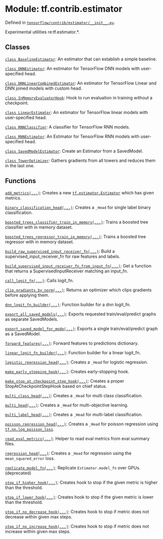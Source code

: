 <div itemscope itemtype="http://developers.google.com/ReferenceObject">
<meta itemprop="name" content="tf.contrib.estimator" />
<meta itemprop="path" content="Stable" />
</div>

# Module: tf.contrib.estimator



Defined in [`tensorflow/contrib/estimator/__init__.py`](https://www.tensorflow.org/code/tensorflow/contrib/estimator/__init__.py).

Experimental utilities re:tf.estimator.*.

## Classes

[`class BaselineEstimator`](../../tf/contrib/estimator/BaselineEstimator.md): An estimator that can establish a simple baseline.

[`class DNNEstimator`](../../tf/contrib/estimator/DNNEstimator.md): An estimator for TensorFlow DNN models with user-specified head.

[`class DNNLinearCombinedEstimator`](../../tf/contrib/estimator/DNNLinearCombinedEstimator.md): An estimator for TensorFlow Linear and DNN joined models with custom head.

[`class InMemoryEvaluatorHook`](../../tf/contrib/estimator/InMemoryEvaluatorHook.md): Hook to run evaluation in training without a checkpoint.

[`class LinearEstimator`](../../tf/contrib/estimator/LinearEstimator.md): An estimator for TensorFlow linear models with user-specified head.

[`class RNNClassifier`](../../tf/contrib/estimator/RNNClassifier.md): A classifier for TensorFlow RNN models.

[`class RNNEstimator`](../../tf/contrib/estimator/RNNEstimator.md): An Estimator for TensorFlow RNN models with user-specified head.

[`class SavedModelEstimator`](../../tf/contrib/estimator/SavedModelEstimator.md): Create an Estimator from a SavedModel.

[`class TowerOptimizer`](../../tf/contrib/estimator/TowerOptimizer.md): Gathers gradients from all towers and reduces them in the last one.

## Functions

[`add_metrics(...)`](../../tf/contrib/estimator/add_metrics.md): Creates a new <a href="../../tf/estimator/Estimator.md"><code>tf.estimator.Estimator</code></a> which has given metrics.

[`binary_classification_head(...)`](../../tf/contrib/estimator/binary_classification_head.md): Creates a `_Head` for single label binary classification.

[`boosted_trees_classifier_train_in_memory(...)`](../../tf/contrib/estimator/boosted_trees_classifier_train_in_memory.md): Trains a boosted tree classifier with in memory dataset.

[`boosted_trees_regressor_train_in_memory(...)`](../../tf/contrib/estimator/boosted_trees_regressor_train_in_memory.md): Trains a boosted tree regressor with in memory dataset.

[`build_raw_supervised_input_receiver_fn(...)`](../../tf/contrib/estimator/build_raw_supervised_input_receiver_fn.md): Build a supervised_input_receiver_fn for raw features and labels.

[`build_supervised_input_receiver_fn_from_input_fn(...)`](../../tf/contrib/estimator/build_supervised_input_receiver_fn_from_input_fn.md): Get a function that returns a SupervisedInputReceiver matching an input_fn.

[`call_logit_fn(...)`](../../tf/contrib/estimator/call_logit_fn.md): Calls logit_fn.

[`clip_gradients_by_norm(...)`](../../tf/contrib/estimator/clip_gradients_by_norm.md): Returns an optimizer which clips gradients before applying them.

[`dnn_logit_fn_builder(...)`](../../tf/contrib/estimator/dnn_logit_fn_builder.md): Function builder for a dnn logit_fn.

[`export_all_saved_models(...)`](../../tf/contrib/estimator/export_all_saved_models.md): Exports requested train/eval/predict graphs as separate SavedModels.

[`export_saved_model_for_mode(...)`](../../tf/contrib/estimator/export_saved_model_for_mode.md): Exports a single train/eval/predict graph as a SavedModel.

[`forward_features(...)`](../../tf/contrib/estimator/forward_features.md): Forward features to predictions dictionary.

[`linear_logit_fn_builder(...)`](../../tf/contrib/estimator/linear_logit_fn_builder.md): Function builder for a linear logit_fn.

[`logistic_regression_head(...)`](../../tf/contrib/estimator/logistic_regression_head.md): Creates a `_Head` for logistic regression.

[`make_early_stopping_hook(...)`](../../tf/contrib/estimator/make_early_stopping_hook.md): Creates early-stopping hook.

[`make_stop_at_checkpoint_step_hook(...)`](../../tf/contrib/estimator/make_stop_at_checkpoint_step_hook.md): Creates a proper StopAtCheckpointStepHook based on chief status.

[`multi_class_head(...)`](../../tf/contrib/estimator/multi_class_head.md): Creates a `_Head` for multi class classification.

[`multi_head(...)`](../../tf/contrib/estimator/multi_head.md): Creates a `_Head` for multi-objective learning.

[`multi_label_head(...)`](../../tf/contrib/estimator/multi_label_head.md): Creates a `_Head` for multi-label classification.

[`poisson_regression_head(...)`](../../tf/contrib/estimator/poisson_regression_head.md): Creates a `_Head` for poisson regression using <a href="../../tf/nn/log_poisson_loss.md"><code>tf.nn.log_poisson_loss</code></a>.

[`read_eval_metrics(...)`](../../tf/contrib/estimator/read_eval_metrics.md): Helper to read eval metrics from eval summary files.

[`regression_head(...)`](../../tf/contrib/estimator/regression_head.md): Creates a `_Head` for regression using the `mean_squared_error` loss.

[`replicate_model_fn(...)`](../../tf/contrib/estimator/replicate_model_fn.md): Replicate `Estimator.model_fn` over GPUs. (deprecated)

[`stop_if_higher_hook(...)`](../../tf/contrib/estimator/stop_if_higher_hook.md): Creates hook to stop if the given metric is higher than the threshold.

[`stop_if_lower_hook(...)`](../../tf/contrib/estimator/stop_if_lower_hook.md): Creates hook to stop if the given metric is lower than the threshold.

[`stop_if_no_decrease_hook(...)`](../../tf/contrib/estimator/stop_if_no_decrease_hook.md): Creates hook to stop if metric does not decrease within given max steps.

[`stop_if_no_increase_hook(...)`](../../tf/contrib/estimator/stop_if_no_increase_hook.md): Creates hook to stop if metric does not increase within given max steps.

